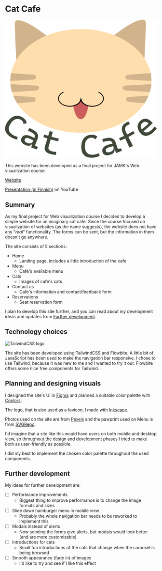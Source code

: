 # Cat Cafe

![Cat Cafe logo](./images/logo_new.svg)

This website has been developed as a final project for JAMK's Web visualization course.

[Website](https://cat-cafe-alpha.vercel.app/)

[Presentation (in Finnish)](https://youtu.be/b6thrZ1Lq0Q) on YouTube

## Summary

As my final project for Web visualization course I decided to develop a simple website for an imaginary cat cafe. Since the course focused on visualization of websites (as the name suggests), the website does not have any "*real*" functionality. The forms can be sent, but the information in them doesn't go anywhere.

The site consists of 5 sections:

- Home
    - Landing page, includes a little introduction of the cafe
- Menu
    - Cafe's available menu
- Cats
    - Images of cafe's cats
- Contact us
    - Cafe's information and contact/feedback form
- Reservations
    - Seat reservation form

I plan to develop this site further, and you can read about my development ideas and updates from [Further development](#further-development).

## Technology choices

![TailwindCSS logo](https://tailwindcss.com/_next/static/media/tailwindcss-logotype.a1069bda.svg)

The site has been developed using TailwindCSS and Flowbite. A little bit of JavaScript has been used to make the navigation bar responsive. I chose to use Tailwind, because it was new to me and I wanted to try it out. Flowbite offers some nice free components for Tailwind.

## Planning and designing visuals

I designed the site's UI in [Figma](https://www.figma.com/) and planned a suitable color palette with [Coolors](https://coolors.co/).

The logo, that is also used as a favicon, I made with [Inkscape](https://inkscape.org/).

Photos used on the site are from [Pexels](https://www.pexels.com/) and the pawprint used on Menu is from [SVGRepo](https://www.svgrepo.com/).

I'd imagine that a site like this would have users on both mobile and desktop view, so throughout the design and development phases I tried to make both as user-friendly as possible.

I did my best to implement the chosen color palette throughout the used components.

## Further development
My ideas for further development are:

- [ ] Performance improvements
    - Biggest thing to improve performance is to change the image formats and sizes
- [ ] Slide down hamburger menu in mobile view
    - Probably the whole navigation bar needs to be reworked to implement this
- [ ] Modals instead of alerts
    - Now sending the forms give alerts, but modals would look better (and are more customizable)
- [ ] Introductions for cats
    - Small fun introductions of the cats that change when the carousel is being browsed
- [ ] Smooth appearance (fade in) of images
    - I'd like to try and see if I like this effect